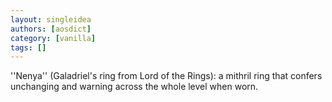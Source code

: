 ```yaml
---
layout: singleidea
authors: [aosdict]
category: [vanilla]
tags: []
---
```

''Nenya'' (Galadriel's ring from Lord of the Rings): a mithril ring that confers unchanging and warning across the whole level when worn.
